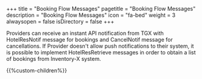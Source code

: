 +++
title = "Booking Flow Messages"
pagetitle = "Booking Flow Messages"
description = "Booking Flow Messages"
icon = "fa-bed"
weight = 3
alwaysopen = false
isDirectory = false
+++

Providers can receive an instant API notification from TGX with HotelResNotif message for bookings and CancelNotif message for cancellations. If Provider doesn't allow push notifications to their system, it is possible to implement HotelResRetrieve messages in order to obtain a list of bookings from Inventory-X system.


{{%custom-children%}}
